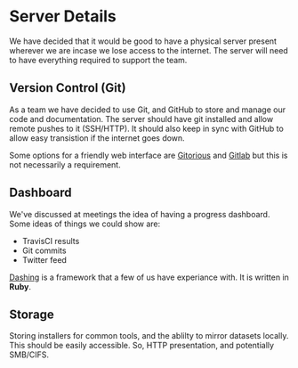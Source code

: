 Server Details
==============

We have decided that it would be good to have a physical server present wherever we are incase we lose access to the internet.  The server will need to have everything required to support the team.

Version Control (Git)
---------------------
As a team we have decided to use Git, and GitHub to store and manage our code and documentation.  The server should have git installed and allow remote pushes to it (SSH/HTTP).  It should also keep in sync with GitHub to allow easy transistion if the internet goes down.

Some options for a friendly web interface are [Gitorious](https://gitorious.org/) and [Gitlab](https://about.gitlab.com/) but this is not necessarily a requirement.

Dashboard
---------
We've discussed at meetings the idea of having a progress dashboard.  Some ideas of things we could show are:
* TravisCI results
* Git commits
* Twitter feed

[Dashing](http://dashing.io/) is a framework that a few of us have experiance with.  It is written in **Ruby**.

Storage
-------
Storing installers for common tools, and the ablilty to mirror datasets locally.  This should be easily accessible.  So, HTTP presentation, and potentially SMB/CIFS.